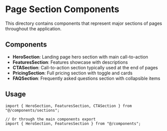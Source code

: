 # Page Section Components

This directory contains components that represent major sections of pages throughout the application.

## Components

- **HeroSection**: Landing page hero section with main call-to-action
- **FeaturesSection**: Features showcase with descriptions
- **CTASection**: Call-to-action section typically used at the end of pages
- **PricingSection**: Full pricing section with toggle and cards
- **FAQSection**: Frequently asked questions section with collapsible items

## Usage

```tsx
import { HeroSection, FeaturesSection, CTASection } from "@/components/sections";

// Or through the main components export
import { HeroSection, FeaturesSection } from "@/components";
``` 